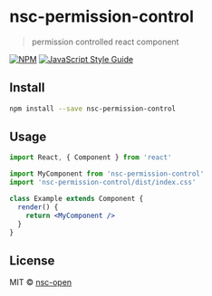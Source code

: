 # nsc-permission-control

> permission controlled react component

[![NPM](https://img.shields.io/npm/v/nsc-permission-control.svg)](https://www.npmjs.com/package/nsc-permission-control) [![JavaScript Style Guide](https://img.shields.io/badge/code_style-standard-brightgreen.svg)](https://standardjs.com)

## Install

```bash
npm install --save nsc-permission-control
```

## Usage

```jsx
import React, { Component } from 'react'

import MyComponent from 'nsc-permission-control'
import 'nsc-permission-control/dist/index.css'

class Example extends Component {
  render() {
    return <MyComponent />
  }
}
```

## License

MIT © [nsc-open](https://github.com/nsc-open)

